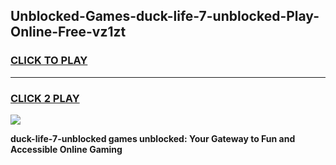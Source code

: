 
## Unblocked-Games-duck-life-7-unblocked-Play-Online-Free-vz1zt
<h3>
<a href="https://premium76.site?title=duck-life-7-unblocked&ref=26A">CLICK TO PLAY</a></h3>
<hr>

<h3>
<a href="https://premium76.site?title=duck-life-7-unblocked&ref=26A">CLICK 2 PLAY</a>
  
</h3>

<a href="https://premium76.site?title=duck-life-7-unblocked&ref=26A"><img src="https://clearcache.store/games.png"></a>


**duck-life-7-unblocked games unblocked: Your Gateway to Fun and Accessible Online Gaming**
